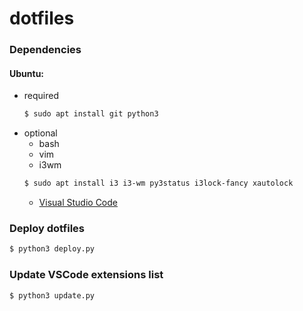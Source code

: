 # dotfiles

### Dependencies

#### Ubuntu:
- required
    ```bash
    $ sudo apt install git python3
    ```
- optional
    - bash
    - vim
    - i3wm
    ```bash
    $ sudo apt install i3 i3-wm py3status i3lock-fancy xautolock
    ```
    - [Visual Studio Code](https://code.visualstudio.com/)

### Deploy dotfiles

```bash
$ python3 deploy.py
```

### Update VSCode extensions list

```bash
$ python3 update.py
```
